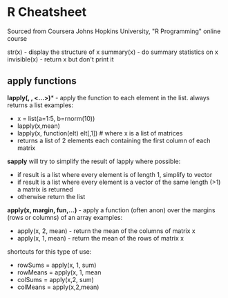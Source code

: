 
R Cheatsheet
============

Sourced from Coursera Johns Hopkins University, "R Programming" online course

str(x) - display the structure of x
summary(x) - do summary statistics on x
invisible(x) - return x but don't print it

apply functions 
---------------

**lapply(<list>, <function>, <...>)*** - apply the function to each element in the list. always returns a list 
examples:
   - x = list(a=1:5, b=rnorm(10))
   - lapply(x,mean)  
   - lapply(x, function(elt) elt[,1])  # where x is a list of matrices  
   -   returns a list of 2 elements each containing the first column of each matrix

**sapply** will try to simplify the result of lapply where possible:
  - if result is a list where every element is of length 1, simplify to vector
  - if result is a list where every element is a vector of the same length (>1) a matrix is returned
  - otherwise return the list

**apply(x, margin, fun,...)** - apply a function (often anon) over the margins (rows or columns) of an array
examples:  
  - apply(x, 2, mean) - return the mean of the columns of matrix x
  - apply(x, 1, mean) - return the mean of the rows of matrix x

  shortcuts for this type of use:
  - rowSums = apply(x, 1, sum)
  - rowMeans = apply(x, 1, mean
  - colSums = apply(x,2, sum)
  - colMeans = apply(x,2,mean)
